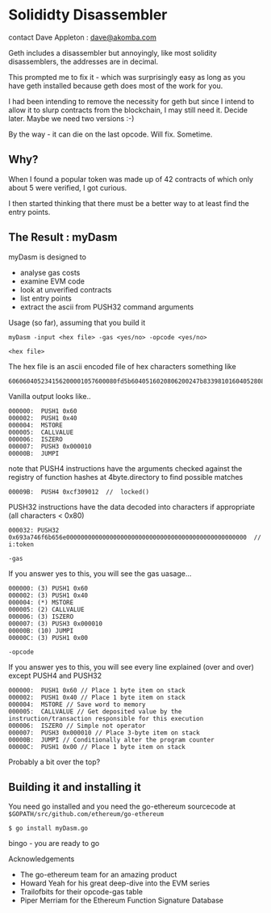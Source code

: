 Solididty Disassembler
======================

contact Dave Appleton : dave@akomba.com

Geth includes a disassembler but annoyingly, like most solidity disassemblers, the addresses are in decimal.

This prompted me to fix it - which was surprisingly easy as long as you have geth installed because geth does most of the work for you.

I had been intending to remove the necessity for geth but since I intend to allow it to slurp contracts from the blockchain, I may still need it.
Decide later. Maybe we need two versions :-)

By the way - it can die on the last opcode. Will fix. Sometime.

Why?
---

When I found a popular token was made up of 42 contracts of which only about 5 were verified, I got curious. 

I then started thinking that there must be a better way to at least find the entry points.

The Result : myDasm
---

myDasm is designed to

* analyse gas costs
* examine EVM code
* look at unverified contracts 
* list entry points
* extract the ascii from PUSH32 command arguments

Usage (so far), assuming that you build it

`myDasm -input <hex file> -gas <yes/no> -opcode <yes/no>`

`<hex file>`

The hex file is an ascii encoded file of hex characters something like

```
606060405234156200001057600080fd5b6040516020806200247b833981016040528080519060200190919050506200006d7f693a746f6b656e0000000000000000000000000000000000000000000000000082620000806401000000000262001f08176401000000009004565b15156200007957600080fd5b50620002df565b6000808273ffffffffffffffffffffffffffffffffffffffff1663cf309012
```

Vanilla output looks like..

```
000000:  PUSH1 0x60 
000002:  PUSH1 0x40 
000004:  MSTORE 
000005:  CALLVALUE 
000006:  ISZERO 
000007:  PUSH3 0x000010 
00000B:  JUMPI 
```

note that PUSH4 instructions have the arguments checked against the registry of function hashes at 4byte.directory to find possible matches

```
00009B:  PUSH4 0xcf309012  //  locked()
```

PUSH32 instructions have the data decoded into characters if appropriate (all characters < 0x80)

```
000032: PUSH32 0x693a746f6b656e00000000000000000000000000000000000000000000000000  // i:token
```

`-gas`

If you answer yes to this, you will see the gas uasage...

```
000000: (3) PUSH1 0x60 
000002: (3) PUSH1 0x40 
000004: (*) MSTORE 
000005: (2) CALLVALUE 
000006: (3) ISZERO 
000007: (3) PUSH3 0x000010 
00000B: (10) JUMPI 
00000C: (3) PUSH1 0x00 
```

`-opcode`

If you answer yes to this, you will see every line explained (over and over) except PUSH4 and PUSH32

```
000000:  PUSH1 0x60 // Place 1 byte item on stack
000002:  PUSH1 0x40 // Place 1 byte item on stack
000004:  MSTORE // Save word to memory
000005:  CALLVALUE // Get deposited value by the instruction/transaction responsible for this execution
000006:  ISZERO // Simple not operator
000007:  PUSH3 0x000010 // Place 3-byte item on stack
00000B:  JUMPI // Conditionally alter the program counter
00000C:  PUSH1 0x00 // Place 1 byte item on stack
```
Probably a bit over the top?

Building it and installing it
---

You need go installed and you need the go-ethereum sourcecode at
`$GOPATH/src/github.com/ethereum/go-ethereum`

`$ go install myDasm.go`

bingo - you are ready to go

Acknowledgements

* The go-ethereum team for an amazing product
* Howard Yeah for his great deep-dive into the EVM series
* Trailofbits for their opcode-gas table
* Piper Merriam for the Ethereum Function Signature Database

